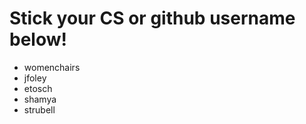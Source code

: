 # Stick your CS or github username below!

 - womenchairs
 - jfoley
 - etosch
 - shamya
 - strubell
